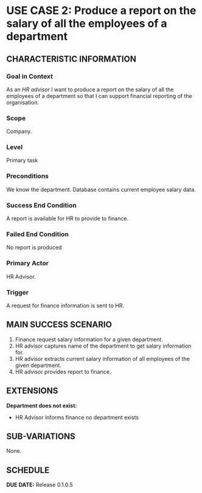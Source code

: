 # USE CASE 2: Produce a report on the salary of all the employees of a department
## CHARACTERISTIC INFORMATION
### Goal in Context

As an *HR advisor* I want to produce a report on the salary of all the employees of a department so that I can support financial reporting of the organisation.

### Scope

Company.

### Level

Primary task

### Preconditions

We know the department. Database contains current employee salary data.

### Success End Condition

A report is available for HR to provide to finance.

### Failed End Condition

No report is produced

### Primary Actor

HR Advisor.

### Trigger

A request for finance information is sent to HR.

## MAIN SUCCESS SCENARIO

1. Finance request salary information for a given department.
2. HR advisor captures name of the department to get salary information for.
3. HR advisor extracts current salary information of all employees of the given department.
4. HR advisor provides report to finance.

## EXTENSIONS

**Department does not exist:**
- HR Advisor informs finance no department exists

## SUB-VARIATIONS

None.

## SCHEDULE

**DUE DATE:** Release 0.1.0.5